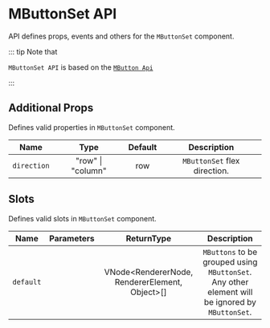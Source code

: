# MButtonSet API

API defines props, events and others for the `MButtonSet` component.

::: tip Note that

`MButtonSet API` is based on the [`MButton Api`](../MButton/api)

:::

## Additional Props

Defines valid properties in `MButtonSet` component.

<div class="full-width d-table">

|    Name     |                        Type                        |               Default                |         Description          |
| :---------: | :------------------------------------------------: | :----------------------------------: | :--------------------------: |
| `direction` | <span class="text--green">"row" \| "column"</span> | <span class="VPBadge tip">row</span> | `MButtonSet` flex direction. |

</div>

## Slots

Defines valid slots in `MButtonSet` component.

<div class="full-width d-table">

|   Name    | Parameters |                                    ReturnType                                    |                                           Description                                           |
| :-------: | :--------: | :------------------------------------------------------------------------------: | :---------------------------------------------------------------------------------------------: |
| `default` |            | <span class="VPBadge info">VNode<RendererNode, RendererElement, Object>[]</span> | `MButtons` to be grouped using `MButtonSet`. Any other element will be ignored by `MButtonSet`. |

</div>
